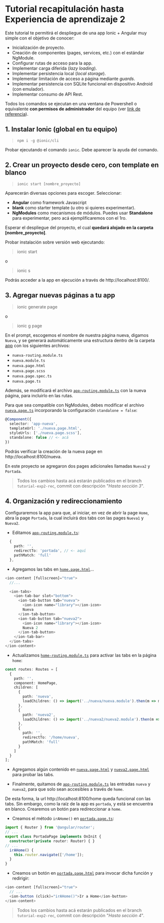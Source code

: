 # Tutorial recapitulación hasta Experiencia de aprendizaje 2

Este tutorial te permitirá el despliegue de una app Ionic + Angular muy simple con el objetivo de conocer:

* Inicialización de proyecto.
* Creación de componentes (pages, services, etc.) con el estándar NgModule.
* Configurar rutas de acceso para la app.
* Implementar carga diferida (*lazy loading*).
* Implementar persistencia local (*local storage*).
* Implementar limitación de acceso a página mediante *guards*.
* Implementar persistencia con SQLite funcional en dispositivo Android (con emulador).
* Implementar consumo de API Rest.

Todos los comandos se ejecutan en una ventana de Powershell o equivalente **con permisos de administrador** del equipo (ver [link de referencia](https://www.geeksforgeeks.org/techtips/how-to-open-windows-powershell-as-admin-in-windows-11/?ref=asr5)).

## 1. Instalar Ionic (global en tu equipo)

> `npm i -g @ionic/cli`

Probar ejecutando el comando `ionic`. Debe aparecer la ayuda del comando.

## 2. Crear un proyecto desde cero, con template en blanco

> `ionic start [nombre_proyecto]`

Aparecerán diversas opciones para escoger. Seleccionar:

* **Angular** como framework Javascript
* **blank** como starter template (u otro si quieres experimentar).
* **NgModules** como mecanismos de módulos. Puedes usar **Standalone** para experimentar, pero acá ejemplificaremos con el 1ro.

Esperar el despliegue del proyecto, el cual **quedará alojado en la carpeta [nombre_proyecto]**.

Probar instalación sobre versión web ejecutando:

> ionic start

o

> ionic s

Podrás acceder a la app en ejecución a través de http://localhost:8100/.

## 3. Agregar nuevas páginas a tu app

> ionic generate page

o

> ionic g page

En el prompt, escogemos el nombre de nuestra página nueva, digamos `Nueva`, y se generará automáticamente una estructura dentro de la carpeta [app](/PGY4221/exp2-rec/src/app/) con los siguientes archivos:

* `nueva-routing.module.ts`
* `nueva.module.ts`
* `nueva.page.html`
* `nueva.page.scss`
* `nueva.page.spec.ts`
* `nueva.page.ts`

Además, se modificará el archivo [`app-routing.module.ts`](/PGY4221/exp2-rec/src/app/app-routing.module.ts) con la nueva página, para incluirlo en las rutas.

Para que sea compatible con NgModules, debes modificar el archivo [`nueva.page.ts`](/PGY4221/exp2-rec/src/app/nueva/nueva.page.ts) incorporando la configuración `standalone = false`:

```typescript
@Component({
  selector: 'app-nueva',
  templateUrl: './nueva.page.html',
  styleUrls: ['./nueva.page.scss'],
  standalone: false // <- acá
})
```

Podrás verificar la creación de la nueva page en http://localhost:8100/nueva.

En este proyecto se agregaron dos pages adicionales llamadas `Nueva2` y `Portada`.

> Todos los cambios hasta acá estarán publicados en el branch `tutorial-exp2-rec`, commit con descripción "*Hasta sección 3*".

## 4. Organización y redireccionamiento

Configuraremos la app para que, al iniciar, en vez de abrir la page `Home`, abra la page `Portada`, la cual incluirá dos tabs con las pages `Nueva1` y `Nueva2`.

* Editamos [`app-routing.module.ts`](/PGY4221/exp2-rec/src/app/app-routing.module.ts):

```typescript
  {
    path: '',
    redirectTo: 'portada', // <- aquí
    pathMatch: 'full'
  },
```

* Agregamos las tabs en [`home.page.html`](/PGY4221/exp2-rec/src/app/home/home.page.html)...

```typescript
<ion-content [fullscreen]="true">
  //...

  <ion-tabs>
    <ion-tab-bar slot="bottom">
      <ion-tab-button tab="nueva">
        <ion-icon name="library"></ion-icon>
        Nueva
      </ion-tab-button>
      <ion-tab-button tab="nueva2">
        <ion-icon name="library"></ion-icon>
        Nueva 2
      </ion-tab-button>
    </ion-tab-bar>
  </ion-tabs>
</ion-content>
```

* Actualizamos [`home-routing.module.ts`](/PGY4221/exp2-rec/src/app/home/home-routing.module.ts) para activar las tabs en la página `home`:

```typescript
const routes: Routes = [
  {
    path: '',
    component: HomePage,
    children: [
      {
        path: 'nueva',
        loadChildren: () => import('../nueva/nueva.module').then(m => m.NuevaPageModule)
      },
      {
        path: 'nueva2',
        loadChildren: () => import('../nueva2/nueva2.module').then(m => m.Nueva2PageModule)
      },
      {
        path: '',
        redirectTo: '/home/nueva',
        pathMatch: 'full'
      }
    ]
  }
];
```

* Agregamos algún contenido en [`nueva.page.html`](/PGY4221/exp2-rec/src/app/nueva/nueva.page.html) y [`nueva2.page.html`](/PGY4221/exp2-rec/src/app/nueva2/nueva2.page.html) para probar las tabs.

* Finalmente, quitamos de [`app-routing.module.ts`](/PGY4221/exp2-rec/src/app/app-routing.module.ts) las entradas `nueva` y `nueva2`, para que solo sean accesibles a través de `home`.

De esta forma, la url http://localhost:8100/home queda funcional con las tabs. Sin embargo, como la raíz de la app es `portada`, y está se encuentra en blanco. Crearemos un botón para redireccionar a `home`.

* Creamos el método `irAHome()` en  [`portada.page.ts`](/PGY4221/exp2-rec/src/app/portada/portada.page.ts):

```typescript
import { Router } from '@angular/router';
// ...
export class PortadaPage implements OnInit {
  constructor(private router: Router) { }
// ...
  irAHome() {
    this.router.navigate(['/home']);
  }
}
```
* Creamos un botón en  [`portada.page.html`](/PGY4221/exp2-rec/src/app/portada/portada.page.html) para invocar dicha función y redirigir:

```typescript
<ion-content [fullscreen]="true">
  // ...
  <ion-button (click)="irAHome()">Ir a Home</ion-button>
</ion-content>
```

> Todos los cambios hasta acá estarán publicados en el branch `tutorial-exp2-rec`, commit con descripción "*Hasta sección 4*".